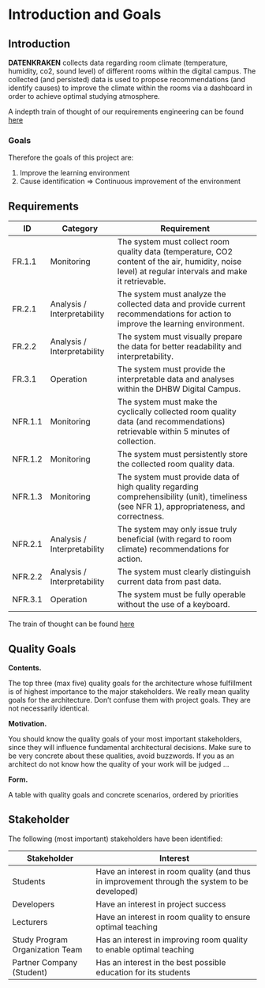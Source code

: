 # Introduction and Goals

## Introduction

**DATENKRAKEN** collects data regarding room climate (temperature, humidity, co2, sound level) of different rooms within the digital campus. The collected (and persisted) data is used to propose recommendations (and identify causes) to improve the climate within the rooms via a dashboard in order to achieve optimal studying atmosphere.

A indepth train of thought of our requirements engineering can be found <a href="/indepth/requirements_engineering/#problem-description">here</a>

### Goals
Therefore the goals of this project are:

1. Improve the learning environment
2. Cause identification => Continuous improvement of the environment

## Requirements

<table>
    <thead>
        <tr>
            <th>ID</th>
            <th>Category</th>
            <th>Requirement</th>
        </tr>
    </thead>
    <tbody>
        <!-- Functional Requirements -->
        <tr>
            <td>FR.1.1</td>
            <td>Monitoring</td>
            <td>The system must collect room quality data (temperature, CO2 content of the air, humidity, noise level) at regular intervals and make it retrievable.</td>
        </tr>
        <tr>
            <td>FR.2.1</td>
            <td>Analysis / Interpretability</td>
            <td>The system must analyze the collected data and provide current recommendations for action to improve the learning environment.</td>
        </tr>
        <tr>
            <td>FR.2.2</td>
            <td>Analysis / Interpretability</td>
            <td>The system must visually prepare the data for better readability and interpretability.</td>
        </tr>
        <tr>
            <td>FR.3.1</td>
            <td>Operation</td>
            <td>The system must provide the interpretable data and analyses within the DHBW Digital Campus.</td>
        </tr>
        <!-- Non-Functional Requirements -->
        <tr>
            <td>NFR.1.1</td>
            <td>Monitoring</td>
            <td>The system must make the cyclically collected room quality data (and recommendations) retrievable within 5 minutes of collection.</td>
        </tr>
        <tr>
            <td>NFR.1.2</td>
            <td>Monitoring</td>
            <td>The system must persistently store the collected room quality data.</td>
        </tr>
        <tr>
            <td>NFR.1.3</td>
            <td>Monitoring</td>
            <td>The system must provide data of high quality regarding comprehensibility (unit), timeliness (see NFR 1), appropriateness, and correctness.</td>
        </tr>
        <tr>
            <td>NFR.2.1</td>
            <td>Analysis / Interpretability</td>
            <td>The system may only issue truly beneficial (with regard to room climate) recommendations for action.</td>
        </tr>
        <tr>
            <td>NFR.2.2</td>
            <td>Analysis / Interpretability</td>
            <td>The system must clearly distinguish current data from past data.</td>
        </tr>
        <tr>
            <td>NFR.3.1</td>
            <td>Operation</td>
            <td>The system must be fully operable without the use of a keyboard.</td>
        </tr>
    </tbody>
</table>

The train of thought can be found <a href="/indepth/requirements_engineering/">here</a>

Quality Goals
-------------

**Contents.**

The top three (max five) quality goals for the architecture whose
fulfillment is of highest importance to the major stakeholders. We
really mean quality goals for the architecture. Don’t confuse them with
project goals. They are not necessarily identical.

**Motivation.**

You should know the quality goals of your most important stakeholders,
since they will influence fundamental architectural decisions. Make sure
to be very concrete about these qualities, avoid buzzwords. If you as an
architect do not know how the quality of your work will be judged …

**Form.**

A table with quality goals and concrete scenarios, ordered by priorities

## Stakeholder
The following (most important) stakeholders have been identified:

<table>
        <thead>
            <tr>
                <th>Stakeholder</th>
                <th>Interest</th>
            </tr>
        </thead>
        <tbody>
            <tr>
                <td>Students</td>
                <td>Have an interest in room quality (and thus in improvement through the system to be developed)</td>
            </tr>
            <tr>
                <td>Developers</td>
                <td>Have an interest in project success</td>
            </tr>
            <tr>
                <td>Lecturers</td>
                <td>Have an interest in room quality to ensure optimal teaching</td>
            </tr>
            <tr>
                <td>Study Program Organization Team</td>
                <td>Has an interest in improving room quality to enable optimal teaching</td>
            </tr>
            <tr>
                <td>Partner Company (Student)</td>
                <td>Has an interest in the best possible education for its students</td>
            </tr>
        </tbody>
    </table>
